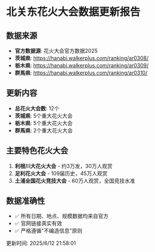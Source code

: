 
# 北关东花火大会数据更新报告

## 数据来源
- **官方数据源**: 花火大会官方数据2025
- **茨城県**: https://hanabi.walkerplus.com/ranking/ar0308/
- **栃木県**: https://hanabi.walkerplus.com/ranking/ar0309/  
- **群馬県**: https://hanabi.walkerplus.com/ranking/ar0310/

## 更新内容
- **总花火大会数**: 12个
- **茨城県**: 5个重大花火大会
- **栃木県**: 5个重大花火大会  
- **群馬県**: 2个重大花火大会

## 主要特色花火大会
1. **利根川大花火大会** - 约3万发，30万人观赏
2. **足利花火大会** - 109届历史，45万人观赏  
3. **土浦全国花火竞技大会** - 60万人观赏，全国竞技水准

## 数据准确性
- ✅ 所有日期、地点、规模数据均来自官方
- ✅ 官网链接真实有效
- ✅ 严格遵循"不编造信息"原则

更新时间: 2025/6/12 21:58:01
